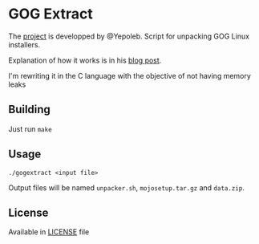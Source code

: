 # GOG Extract

The [project] is developped by @Yepoleb.
Script for unpacking GOG Linux installers.

Explanation of how it works is in his [blog post].

I'm rewriting it in the C language with the objective of not having memory leaks

## Building

Just run `make`

## Usage

`./gogextract <input file>`

Output files will be named `unpacker.sh`, `mojosetup.tar.gz` and `data.zip`.

## License

Available in [LICENSE](LICENSE) file

[blog post]: https://yepoleb.github.io/blog/2016/10/09/how-the-gog-linux-installers-work/
[project]: https://github.com/Yepoleb/gogextract
